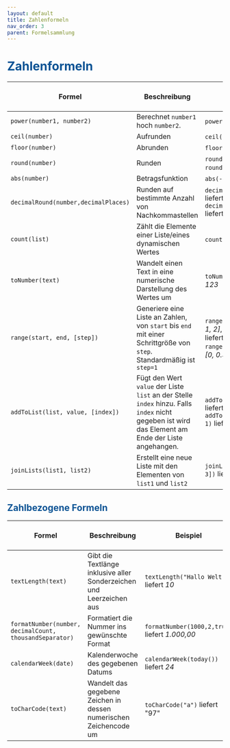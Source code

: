 ```yaml
---
layout: default
title: Zahlenformeln
nav_order: 3
parent: Formelsammlung
---
```


# <span style="color:#0b5394">**Zahlenformeln**</span>

| Formel                               | Beschreibung                                                                                                                                       | Beispiel                                                                                                              | Eingabewerte Werte (Werte in den Klammern)                  | Gelieferter Ergebnistyp |
| ------------------------------------ | -------------------------------------------------------------------------------------------------------------------------------------------------- | --------------------------------------------------------------------------------------------------------------------- | ----------------------------------------------------------- | ----------------------- |
| `power(number1, number2)`            | Berechnet `number1` hoch `number2`.                                                                                                                | `power(2, 5)` liefert _32_                                                                                            | 1. Wert: Zahl, 2. Wert: Zahl                                | Zahl                    |
| `ceil(number)`                       | Aufrunden                                                                                                                                          | `ceil(3.1)` liefert _4_                                                                                               | 1. Wert: Zahl                                               | Zahl                    |
| `floor(number)`                      | Abrunden                                                                                                                                           | `floor(3.9)` liefert _3_                                                                                              | 1. Wert: Zahl                                               | Zahl                    |
| `round(number)`                      | Runden                                                                                                                                             | `round(3.499)` liefert _3_, `round(3.511)` liefert 4                                                                  | 1. Wert: Zahl                                               | Zahl                    |
| `abs(number)`                        | Betragsfunktion                                                                                                                                    | `abs(-4)` liefert _4_                                                                                                 | 1. Wert: Zahl                                               | Zahl                    |
| `decimalRound(number,decimalPlaces)` | Runden auf bestimmte Anzahl von Nachkommastellen                                                                                                   | `decimalRound(3.1789,2)` liefert _3.19_, `decimalRound(3.2911,3)` liefert _3.291_                                     | 1. Wert: Zahl, 2. Wert: Zahl                                | Zahl                    |
| `count(list)`                        | Zählt die Elemente einer Liste/eines dynamischen Wertes                                                                                            | `count([1,2,4])` liefert _3_                                                                                          | 1. Wert: Liste/dynamischer Wert                             | Zahl                    |
| `toNumber(text)`                     | Wandelt einen Text in eine numerische Darstellung des Wertes um                                                                                    | `toNumber("123")` liefert _123_                                                                                       | 1. Wert: Text, welcher eine Zahl darstellt                  | Zahl                    |
| `range(start, end, [step])`          | Generiere eine Liste an Zahlen, von `start` bis `end` mit einer Schrittgröße von `step`. Standardmäßig ist `step=1`                                | `range(0, 2)` liefert _[0, 1, 2]_, `range(2, 0)` liefert _[2, 1, 0]_, `range(0, 1, 0.3)` liefert _[0, 0.3, 0.6, 0.9]_ | 1. Wert: Zahl, 2. Wert: Zahl, 3. Wert: optional, Zahl       | Liste von Zahlen        |
| `addToList(list, value, [index])`    | Fügt den Wert `value` der Liste `list` an der Stelle `index` hinzu. Falls `index` nicht gegeben ist wird das Element am Ende der Liste angehangen. | `addToList([0, 1], 2)` liefert _[0, 1, 2]_, `addToList([0, 1], 2, 1)` liefert _[0, 2, 1]_                             | 1. Wert: Liste, 2. Wert: dynamisch, 3. Wert: optional, Zahl | Liste                   |
| `joinLists(list1, list2)`            | Erstellt eine neue Liste mit den Elementen von `list1` und `list2`                                                                                 | `joinLists([0, 1], [2, 3])` liefert _[0, 1, 2, 3]_                                                                    | 1. Wert: Liste, 2. Wert: Liste                              | Liste                   |

## <span style="color:#0b5394">**Zahlbezogene Formeln**</span>

| Formel                                                  | Beschreibung                                                         | Beispiel                                       | Eingabewerte (Werte in den Klammern)           | Gelieferter Ergebnistyp |
| ------------------------------------------------------- | -------------------------------------------------------------------- | ---------------------------------------------- | ---------------------------------------------- | ----------------------- |
| `textLength(text)`                                      | Gibt die Textlänge inklusive aller Sonderzeichen und Leerzeichen aus | `textLength("Hallo Welt")` liefert _10_        | 1. Wert: Text                                  | Zahl                    |
| `formatNumber(number, decimalCount, thousandSeparator)` | Formatiert die Nummer ins gewünschte Format                          | `formatNumber(1000,2,true)` liefert _1.000,00_ | 1. Wert: Zahl, 2. Wert: Zahl, 3. Wert: Ja/Nein | Text                    |
| `calendarWeek(date)`                                    | Kalenderwoche des gegebenen Datums                                   | `calendarWeek(today())` liefert _24_           | 1. Wert: Datum                                 | Zahl                    |
| `toCharCode(text)`       | Wandelt das gegebene Zeichen in dessen numerischen Zeichencode um     | `toCharCode("a")` liefert "97"                  | 1. Wert: Text (Einzelnes Zeichen, ansonsten wird erstes Zeichen genommen)       | Zahl                    |